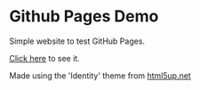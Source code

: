 # Github Pages Demo
Simple website to test GitHub Pages.

[Click here](http://akashgoswami.com/Test-Website/) to see it.

Made using the 'Identity' theme from [html5up.net](https://html5up.net)
